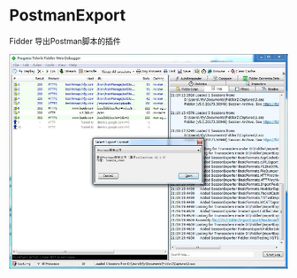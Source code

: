# PostmanExport
Fidder 导出Postman脚本的插件

![image](https://github.com/tomoyachen/PostmanExport/blob/master/screenshot.jpg)